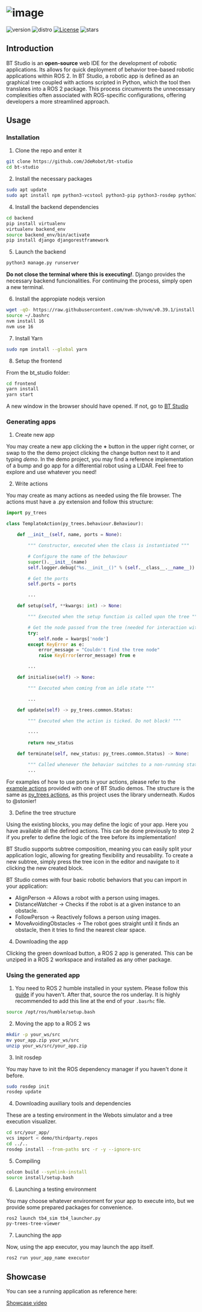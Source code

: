 <div id="top"></div>

# ![image](https://github.com/user-attachments/assets/26cd3114-9a1f-4d25-88ee-bb16f5d29ed3)

![version](https://img.shields.io/badge/Version-0.7-blue)
![distro](https://img.shields.io/badge/ROS2-Humble-blue)
[![License](http://img.shields.io/:license-gpl-green.svg)](http://opensource.org/licenses/GPL-3.0)
![stars](https://img.shields.io/github/stars/JdeRobot/bt-studio)

## Introduction

BT Studio is an **open-source** web IDE for the development of robotic applications. Its allows for quick deployment of behavior tree-based robotic applications within ROS 2. In BT Studio, a robotic app is defined as an graphical tree coupled with actions scripted in Python, which the tool then translates into a ROS 2 package. This process circumvents the unnecessary complexities often associated with ROS-specific configurations, offering developers a more streamlined approach.

## Usage

### Installation

1. Clone the repo and enter it
```bash
git clone https://github.com/JdeRobot/bt-studio
cd bt-studio
```

2. Install the necessary packages
```bash
sudo apt update
sudo apt install npm python3-vcstool python3-pip python3-rosdep python3-colcon-common-extensions python3-autopep8 -y
```

4. Install the backend dependencies
```bash
cd backend
pip install virtualenv
virtualenv backend_env
source backend_env/bin/activate
pip install django djangorestframework
```

5. Launch the backend

```bash
python3 manage.py runserver
```

**Do not close the terminal where this is executing!**. Django provides the necessary backend funcionalities. For continuing the process, simply open a new terminal. 

6. Install the appropiate nodejs version

```bash
wget -qO- https://raw.githubusercontent.com/nvm-sh/nvm/v0.39.1/install.sh | bash
source ~/.bashrc
nvm install 16
nvm use 16
```

7. Install Yarn

```bash
sudo npm install --global yarn
```

8. Setup the frontend

From the bt_studio folder:

```bash
cd frontend
yarn install
yarn start
```

A new window in the browser should have opened. If not, go to [BT Studio](http://localhost:3000/)

### Generating apps

1. Create new app

You may create a new app clicking the **+** button in the upper right corner, or swap to the the demo project clicking the change button next to it and typing *demo*. In the demo project, you may find a reference implementation of a bump and go app for a differential robot using a LIDAR. Feel free to explore and use whatever you need!

2. Write actions

You may create as many actions as needed using the file browser. The actions must have a .py extension and follow this structure:

```python
import py_trees

class TemplateAction(py_trees.behaviour.Behaviour):

    def __init__(self, name, ports = None):

        """ Constructor, executed when the class is instantiated """

        # Configure the name of the behaviour
        super().__init__(name)
        self.logger.debug("%s.__init__()" % (self.__class__.__name__))

        # Get the ports
        self.ports = ports

        ...

    def setup(self, **kwargs: int) -> None:

        """ Executed when the setup function is called upon the tree """

        # Get the node passed from the tree (needed for interaction with ROS)
        try:
            self.node = kwargs['node']
        except KeyError as e:
            error_message = "Couldn't find the tree node"
            raise KeyError(error_message) from e

        ...

    def initialise(self) -> None:

        """ Executed when coming from an idle state """

        ...

    def update(self) -> py_trees.common.Status:

        """ Executed when the action is ticked. Do not block! """

        ....
    
        return new_status

    def terminate(self, new_status: py_trees.common.Status) -> None:

        """ Called whenever the behavior switches to a non-running state """
        ...

```

For examples of how to use ports in your actions, please refer to the [example actions](https://github.com/JdeRobot/bt-studio/tree/main/backend/filesystem/library_demo) provided with one of BT Studio demos. The structure is the same as [py_trees actions](https://py-trees.readthedocs.io/en/devel/behaviours.html), as this project uses the library underneath. Kudos to @stonier!

3. Define the tree structure

Using the existing blocks, you may define the logic of your app. Here you have available all the defined actions. This can be done previously to step 2 if you prefer to define the logic of the tree before its implementation!

BT Studio supports subtree composition, meaning you can easily split your application logic, allowing for greating flexibility and reusability. To create a new subtree, simply press the tree icon in the editor and navigate to it clicking the new created block. 

BT Studio comes with four basic robotic behaviors that you can import in your application:

* AlignPerson -> Allows a robot with a person using images. 
* DistanceWatcher -> Checks if the robot is at a given instance to an obstacle.
* FollowPerson -> Reactively follows a person using images.
* MoveAvoidingObstacles -> The robot goes straight until it finds an obstacle, then it tries to find the nearest clear space. 

4. Downloading the app

Clicking the green download button, a ROS 2 app is generated. This can be unziped in a ROS 2 workspace and installed as any other package. 

### Using the generated app

1. You need to ROS 2 humble installed in your system. Please follow this [guide](https://docs.ros.org/en/humble/Installation.html) if you haven't. After that, source the ros underlay. It is highly recommended to add this line at the end of your `.basrhc` file. 

```bash
source /opt/ros/humble/setup.bash
```

2. Moving the app to a ROS 2 ws

```bash
mkdir -p your_ws/src
mv your_app.zip your_ws/src
unzip your_ws/src/your_app.zip
```

3. Init rosdep

You may have to init the ROS dependency manager if you haven't done it before. 

```bash
sudo rosdep init
rosdep update
```

4. Downloading auxiliary tools and dependencies

These are a testing environment in the Webots simulator and a tree execution visualizer. 

```bash
cd src/your_app/
vcs import < demo/thirdparty.repos
cd ../..
rosdep install --from-paths src -r -y --ignore-src
```

5. Compiling

```bash
colcon build --symlink-install
source install/setup.bash
```

6. Launching a testing environment

You may choose whatever environment for your app to execute into, but we provide some prepared packages for convenience.

```bash
ros2 launch tb4_sim tb4_launcher.py
py-trees-tree-viewer
```

7. Launching the app

Now, using the app executor, you may launch the app itself. 

```bash
ros2 run your_app_name executor
```

## Showcase

You can see a running application as reference here:

[Showcase video](https://www.youtube.com/watch?v=Bo4SJEiBKGQ)

<!-- MARKDOWN LINKS & IMAGES -->
[contributors-shield]: https://img.shields.io/github/contributors/JdeRobot/bt-studio
[contributors-url]: https://github.com/JdeRobot/bt-studio/graphs/contributors
[forks-shield]: https://img.shields.io/github/forks/JdeRobot/bt-studio
[forks-url]: https://github.com/JdeRobot/bt-studio/network/members
[stars-shield]: https://img.shields.io/github/stars/JdeRobot/bt-studio
[stars-url]: https://github.com/JdeRobot/bt-studio/stargazers
[issues-shield]: https://img.shields.io/github/issues/JdeRobot/bt-studio
[issues-url]: https://github.com/JdeRobot/bt-studio/issues
[license-shield]: https://img.shields.io/github/license/opensource.org/licenses/GPL-3.0
[license-url]: http://opensource.org/licenses/GPL-3.0
